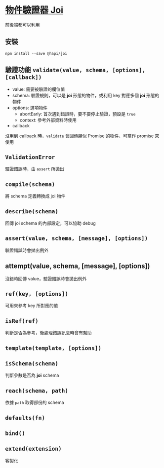 # [物件驗證器 Joi](https://github.com/hapijs/joi)

前後端都可以利用

## 安裝

```shell
npm install --save @hapi/joi
```

## 驗證功能 `validate(value, schema, [options], [callback])`

- value: 需要被驗證的欄位值
- schema: 驗證規則，可以是 **joi** 形態的物件，或利用 key 對應多個 **joi** 形態的物件
- options: 選項物件
  - abortEarly: 首次遇到錯誤時，要不要停止驗證，預設是 `true`
  - context: 參考外部資料時使用
- callback

沒用到 callback 時，`validate` 會回傳類似 Promise 的物件，可當作 promise 來使用

## `ValidationError`

驗證錯誤時，由 `assert` 所拋出

## `compile(schema)`

將 schema 定義轉換成 joi 物件

## `describe(schema)`

回傳 joi schema 的內部設定，可以協助 debug

## `assert(value, schema, [message], [options])`

驗證錯誤時會拋出例外

## attempt(value, schema, [message], [options])

沒錯時回傳 value，驗證錯誤時會拋出例外

## `ref(key, [options])`

可用來參考 key 所對應的值

## `isRef(ref)`

判斷是否為參考，後處理錯誤訊息時會有幫助

## `template(template, [options])`

## `isSchema(schema)`

判斷參數是否為 **joi** schema

## `reach(schema, path)`

依據 `path` 取得部份的 schema

## `defaults(fn)`

## `bind()`

## `extend(extension)`

客製化
